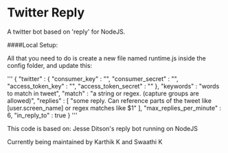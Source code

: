 Twitter Reply
=====

A twitter bot based on 'reply' for NodeJS.

####Local Setup:

All that you need to do is create a new file named runtime.js inside the config folder, and update this:

'''
{
      "twitter" : {
        "consumer_key" : "<your consumer key>",
        "consumer_secret" : "<your consumer key>",
        "access_token_key" : "<your access token>",
        "access_token_secret" : "<your access token secret>"
      },
      "keywords" : "words to match in tweet",
      "match" : "a string or regex. (capture groups are allowed)",
      "replies" : [
        "some reply. Can reference parts of the tweet like [user.screen_name] or regex matches like $1"
      ],
      "max_replies_per_minute" : 6,
      "in_reply_to" : true
    }
'''

This code is based on: Jesse Ditson's reply bot running on NodeJS

Currently being maintained by Karthik K and Swaathi K